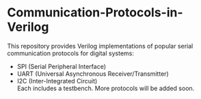 # Communication-Protocols-in-Verilog
This repository provides Verilog implementations of popular serial communication protocols for digital systems:  
- SPI (Serial Peripheral Interface)  
- UART (Universal Asynchronous Receiver/Transmitter)  
- I2C (Inter-Integrated Circuit)  
Each includes a testbench. More protocols will be added soon.

